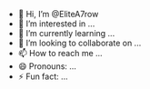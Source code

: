 - 👋 Hi, I’m @EliteA7row
- 👀 I’m interested in ...
- 🌱 I’m currently learning ...
- 💞️ I’m looking to collaborate on ...
- 📫 How to reach me ...
- 😄 Pronouns: ...
- ⚡ Fun fact: ...

<!---
EliteA7row/EliteA7row is a ✨ special ✨ repository because its `README.md` (this file) appears on your GitHub profile.
You can click the Preview link to take a look at your changes.
--->
